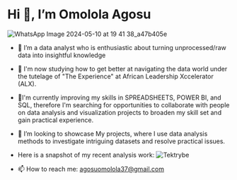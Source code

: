 # Hi 👋, I’m Omolola Agosu
![WhatsApp Image 2024-05-10 at 19 41 38_a47b405e](https://github.com/Omolola-Agosu/Omolola-Agosu/assets/152423833/094187f0-b3f7-4aba-a9b0-19c0fdbeb5dd)

- 👀 I’m a data analyst who is enthusiastic about turning unprocessed/raw data into insightful knowledge
- 🌱 I'm now studying how to get better at navigating the data world under the tutelage of "The Experience" at African Leadership Xccelerator (ALX).
- 🌱I'm currently improving my skills in SPREADSHEETS, POWER BI, and SQL, therefore I'm searching for opportunities to collaborate with people on data analysis and visualization projects to broaden my skill set and gain practical experience. 
- 💞️ I’m looking to showcase My projects, where I use data analysis methods to investigate intriguing datasets and resolve practical issues.
- Here is a snapshot of my recent analysis work:
 ![Tektrybe](https://github.com/Omolola-Agosu/Omolola-Agosu/assets/152423833/07f2d7fc-f691-4cbf-8c75-56066dc48425)


- 📫 How to reach me: agosuomolola37@gmail.com




